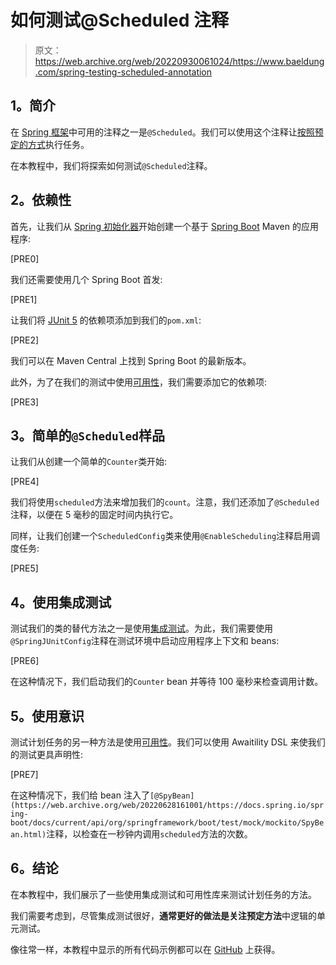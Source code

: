 # 如何测试@Scheduled 注释

> 原文：<https://web.archive.org/web/20220930061024/https://www.baeldung.com/spring-testing-scheduled-annotation>

## **1。简介**

在 [Spring 框架](/web/20220628161001/https://www.baeldung.com/spring-intro)中可用的注释之一是`@Scheduled`。我们可以使用这个注释让[按照预定的方式](/web/20220628161001/https://www.baeldung.com/spring-scheduled-tasks)执行任务。

在本教程中，我们将探索如何测试`@Scheduled`注释。

## **2。依赖性**

首先，让我们从 [Spring 初始化器](https://web.archive.org/web/20220628161001/https://start.spring.io/)开始创建一个基于 [Spring Boot](/web/20220628161001/https://www.baeldung.com/spring-boot) Maven 的应用程序:

[PRE0]

我们还需要使用几个 Spring Boot 首发:

[PRE1]

让我们将 [JUnit 5](/web/20220628161001/https://www.baeldung.com/junit-5) 的依赖项添加到我们的`pom.xml`:

[PRE2]

我们可以在 Maven Central 上找到 Spring Boot 的最新版本。

此外，为了在我们的测试中使用[可用性](https://web.archive.org/web/20220628161001/https://search.maven.org/search?q=g:org.awaitility%20AND%20a:awaitility)，我们需要添加它的依赖项:

[PRE3]

## **3。简单的`@Scheduled`样品**

让我们从创建一个简单的`Counter`类开始:

[PRE4]

我们将使用`scheduled`方法来增加我们的`count`。注意，我们还添加了`@Scheduled`注释，以便在 5 毫秒的固定时间内执行它。

同样，让我们创建一个`ScheduledConfig`类来使用`@EnableScheduling`注释启用调度任务:

[PRE5]

## **4。使用集成测试**

测试我们的类的替代方法之一是使用[集成测试](/web/20220628161001/https://www.baeldung.com/integration-testing-in-spring)。为此，我们需要使用`@SpringJUnitConfig`注释在测试环境中启动应用程序上下文和 beans:

[PRE6]

在这种情况下，我们启动我们的`Counter` bean 并等待 100 毫秒来检查调用计数。

## **5。使用意识**

测试计划任务的另一种方法是使用[可用性](/web/20220628161001/https://www.baeldung.com/awaitlity-testing)。我们可以使用 Awaitility DSL 来使我们的测试更具声明性:

[PRE7]

在这种情况下，我们给 bean 注入了`[@SpyBean](https://web.archive.org/web/20220628161001/https://docs.spring.io/spring-boot/docs/current/api/org/springframework/boot/test/mock/mockito/SpyBean.html)`注释，以检查在一秒钟内调用`scheduled`方法的次数。

## **6。结论**

在本教程中，我们展示了一些使用集成测试和可用性库来测试计划任务的方法。

我们需要考虑到，尽管集成测试很好，**通常更好的做法是关注预定方法**中逻辑的单元测试。

像往常一样，本教程中显示的所有代码示例都可以在 [GitHub](https://web.archive.org/web/20220628161001/https://github.com/eugenp/tutorials/tree/master/testing-modules/spring-testing) 上获得。
